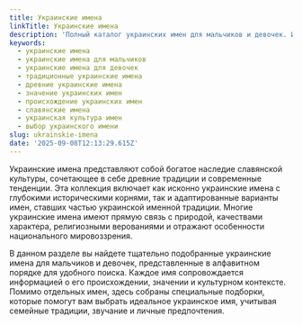 ```yaml
---
title: Украинские имена
linkTitle: Украинские имена
description: 'Полный каталог украинских имен для мальчиков и девочек. Изучите историю, значения и особенности традиционных украинских имен с древними корнями.'
keywords:
  - украинские имена
  - украинские имена для мальчиков
  - украинские имена для девочек
  - традиционные украинские имена
  - древние украинские имена
  - значение украинских имен
  - происхождение украинских имен
  - славянские имена
  - украинская культура имен
  - выбор украинского имени
slug: ukrainskie-imena
date: '2025-09-08T12:13:29.615Z'
---
```


Украинские имена представляют собой богатое наследие славянской культуры, сочетающее в себе древние традиции и современные тенденции. Эта коллекция включает как исконно украинские имена с глубокими историческими корнями, так и адаптированные варианты имен, ставших частью украинской именной традиции. Многие украинские имена имеют прямую связь с природой, качествами характера, религиозными верованиями и отражают особенности национального мировоззрения.

В данном разделе вы найдете тщательно подобранные украинские имена для мальчиков и девочек, представленные в алфавитном порядке для удобного поиска. Каждое имя сопровождается информацией о его происхождении, значении и культурном контексте. Помимо отдельных имен, здесь собраны специальные подборки, которые помогут вам выбрать идеальное украинское имя, учитывая семейные традиции, звучание и личные предпочтения.

